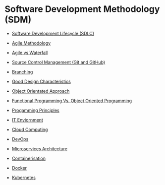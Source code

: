 # Software Development Methodology (SDM)

- <a href="https://github.com/RaviTambade/IACSDSDM/blob/main/notes/sdlc.md">Software Development Lifecycle (SDLC)</a>
- <a href="https://github.com/RaviTambade/IACSDSDM/blob/main/notes/agile.md">Agile Methodology</a>
- <a href="https://github.com/RaviTambade/IACSDSDM/blob/main/notes/agilevswaterfall.md">Agile vs Waterfall</a>


- <a href="https://github.com/RaviTambade/IACSDSDM/blob/main/notes/sourcecontrol.md">Source Control Management (Git and GitHub)</a>
- <a href="https://github.com/RaviTambade/IACSDSDM/blob/main/notes/gitbranching.md">Branching</a>
- <a href="https://github.com/RaviTambade/IACSDSDM/blob/main/notes/gooddesign.md"> Good Design Characteristics</a>
- <a href="https://github.com/RaviTambade/IACSDSDM/blob/main/notes/objectoriented.md">  Object Orientated Approach</a>
- <a href="https://github.com/RaviTambade/IACSDSDM/blob/main/notes/functionvsobjectorient.md"> Functional Programming Vs. Object Oriented Programming</a>
 
- <a href="https://github.com/RaviTambade/IACSDSDM/blob/main/notes/programmingprinciples.md">Progamming Principles</a>

- <a href="https://github.com/RaviTambade/IACSDSDM/blob/main/notes/itEnviornment.md">IT Enviornment</a>

- <a href="https://github.com/RaviTambade/IACSDSDM/blob/main/notes/cloudcomputing.md">Cloud Computing</a>
- <a href="https://github.com/RaviTambade/IACSDSDM/blob/main/notes/devops.md">DevOps</a>
- <a href="https://github.com/RaviTambade/IACSDSDM/blob/main/notes/microservices.md">Microservices Architecture</a>

- <a href="https://github.com/RaviTambade/IACSDSDM/blob/main/notes/containerisation.md">Containerisation</a>
- <a href="https://github.com/RaviTambade/IACSDSDM/blob/main/notes/docker.md">Docker</a>
- <a href="https://github.com/RaviTambade/IACSDSDM/blob/main/notes/kubernetes.md">Kubernetes</a>